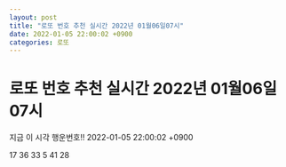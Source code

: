 ```yaml
---
layout: post
title: "로또 번호 추천 실시간 2022년 01월06일07시"
date: 2022-01-05 22:00:02 +0900
categories: 로또
---
```


# 로또 번호 추천 실시간 2022년 01월06일07시

지금 이 시각 행운번호!! 2022-01-05 22:00:02 +0900

 17  36  33  5  41  28 

